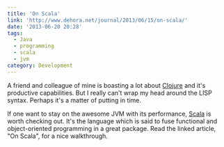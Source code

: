 ```yaml
---
title: 'On Scala'
link: 'http://www.dehora.net/journal/2013/06/15/on-scala/'
date: '2013-06-20 20:28'
tags:
  - Java
  - programming
  - scala
  - jvm
category: Development
---
```


A friend and colleague of mine is boasting a lot about [Clojure](http://en.wikipedia.org/wiki/Clojure) and it's productive capabilities. But I really can't wrap my head around the LISP syntax. Perhaps it's a matter of putting in time.   If one want to stay on the awesome JVM with its performance, [Scala](http://en.wikipedia.org/wiki/Scala) is worth checking out. It's the language which is said to fuse functional and object-oriented programming in a great package. Read the linked article, "On Scala", for a nice walkthrough.
